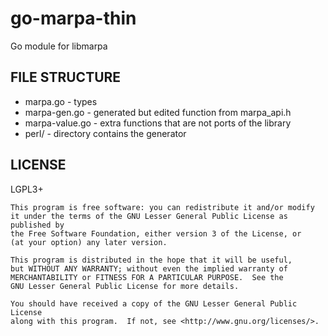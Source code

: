 go-marpa-thin
=============

Go module for libmarpa


FILE STRUCTURE
--------------

* marpa.go - types
* marpa-gen.go - generated but edited function from marpa\_api.h
* marpa-value.go - extra functions that are not ports of the library
* perl/ - directory contains the generator


LICENSE
-------
LGPL3+

    This program is free software: you can redistribute it and/or modify
    it under the terms of the GNU Lesser General Public License as published by
    the Free Software Foundation, either version 3 of the License, or
    (at your option) any later version.

    This program is distributed in the hope that it will be useful,
    but WITHOUT ANY WARRANTY; without even the implied warranty of
    MERCHANTABILITY or FITNESS FOR A PARTICULAR PURPOSE.  See the
    GNU Lesser General Public License for more details.

    You should have received a copy of the GNU Lesser General Public License
    along with this program.  If not, see <http://www.gnu.org/licenses/>.
